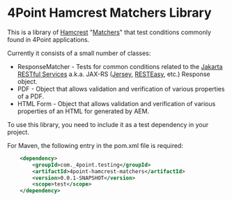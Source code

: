 # 4Point Hamcrest Matchers Library

This is a library of [Hamcrest](https://github.com/hamcrest/JavaHamcrest) "[Matchers](https://hamcrest.org/JavaHamcrest/javadoc/2.2/org/hamcrest/Matchers.html)" that test 
conditions commonly found in 4Point applications.

Currently it consists of a small number of classes:
* ResponseMatcher - Tests for common conditions related to the [Jakarta RESTful Services](https://jakarta.ee/specifications/restful-ws/) a.k.a. JAX-RS ([Jersey](https://eclipse-ee4j.github.io/jersey/), [RESTEasy](https://resteasy.dev/), etc.) Response object.
* PDF - Object that allows validation and verification of various properties of a PDF.
* HTML Form - Object that allows validation and verification of various properties of an HTML for generated by AEM.

To use this library, you need to include it as a test dependency in your project.

For Maven, the following entry in the pom.xml file is required:
```xml
	<dependency>
		<groupId>com._4point.testing</groupId>
		<artifactId>4point-hamcrest-matchers</artifactId>
		<version>0.0.1-SNAPSHOT</version>
		<scope>test</scope>
	</dependency>
```
